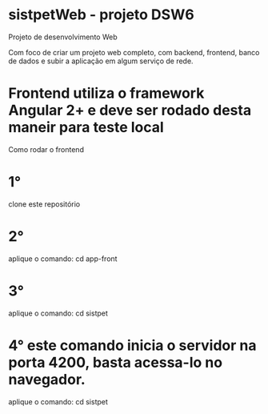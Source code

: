# sistpetWeb - projeto DSW6

Projeto de desenvolvimento Web

Com foco de criar um projeto web completo, com backend, frontend, banco de dados e subir a aplicação em algum serviço de rede.

# Frontend utiliza o framework Angular 2+ e deve ser rodado desta maneir para teste local

Como rodar o frontend

# 1°

clone este repositório

# 2°

aplique o comando: cd app-front

# 3°

aplique o comando: cd sistpet

# 4° este comando inicia o servidor na porta 4200, basta acessa-lo no navegador.

aplique o comando: cd sistpet
